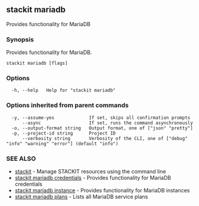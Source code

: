 ## stackit mariadb

Provides functionality for MariaDB

### Synopsis

Provides functionality for MariaDB.

```
stackit mariadb [flags]
```

### Options

```
  -h, --help   Help for "stackit mariadb"
```

### Options inherited from parent commands

```
  -y, --assume-yes             If set, skips all confirmation prompts
      --async                  If set, runs the command asynchronously
  -o, --output-format string   Output format, one of ["json" "pretty"]
  -p, --project-id string      Project ID
      --verbosity string       Verbosity of the CLI, one of ["debug" "info" "warning" "error"] (default "info")
```

### SEE ALSO

* [stackit](./stackit.md)	 - Manage STACKIT resources using the command line
* [stackit mariadb credentials](./stackit_mariadb_credentials.md)	 - Provides functionality for MariaDB credentials
* [stackit mariadb instance](./stackit_mariadb_instance.md)	 - Provides functionality for MariaDB instances
* [stackit mariadb plans](./stackit_mariadb_plans.md)	 - Lists all MariaDB service plans

